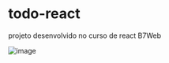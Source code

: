 # todo-react
projeto desenvolvido no curso de react B7Web

![image](https://github.com/riltonbispo/todo-react/assets/98268946/c9207451-be8b-429b-9ada-233a51908046)
